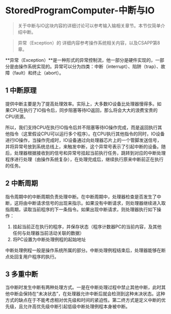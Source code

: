 ﻿# StoredProgramComputer-中断与IO

> 关于中断与IO这块内容的详细讨论可以参考输入输相关章节。本节仅简单介绍中断。

> 异常（Exception）的 详细内容参考操作系统相关内容，以及CSAPP第8章。

**异常（Exception）**是一种形式的异常控制流，他一部分是硬件实现的，一部分是由操作系统实现的。异常可以分为四类：中断（interrupt）、陷阱（trap）、故障（fault）和终止（abort）。

## 1 中断原理 ##

提供中断主要是为了提高处理效率。实际上，大多数IO设备比处理器慢得多。如果CPU在执行了IO指令后，同步阻塞等待IO返回，那么将会大大的浪费宝贵的CPU资源。

所以，我们支持CPU在执行IO指令后并不阻塞等待IO操作完成，而是返回执行其他指令（这里假设CPU可以运行多个程序）。在CPU执行其他指令的同时，IO设备进行IO操作，当操作完成时，IO设备通过向处理器芯片上的一个管脚发送信号，并将异常号放到系统总线上，来触发中断，这个异常号表示了引起中断的设备。随后，处理器根据接收到的信号和异常号挂起当前执行任务，跳转到对应的中断处理程序进行处理（由操作系统复杂），在处理完成后，继续执行原来中断前正在执行的任务。

## 2 中断周期 ##

指令周期中的中断周期负责处理中断。在中断周期中，处理器检查是否发生了中断，这将由中断请求信号的出现来指示。如果没有中断请求，则处理器继续进入取指周期，读取当前程序的下一条指令。如果出现中断请求，则处理器执行如下操作：

1. 挂起当前正在执行的程序，并保存状态（程序计数器PC的当前内容，及其他任何与处理器当前活动关联的数据）
2. 将PC设置为中断处理例程的起始地址

中断处理例程一般是操作系统所属的部分。中断处理例程结束后，处理器能够在断点处回复用户程序的执行。

## 3 多重中断 ##

当中断时发生中断有两种处理方式。一是在中断处理过程中禁止其他中断，此时其他中断会保持在“未决状态”，在处理器允许中断后就会检测到这种未决状态。这种方式的缺点在于不能考虑相对优先级和时间的紧迫性。第二终方式是定义中断的优先级，且允许高优先级中断引起低级中断处理例程本身被中断。
